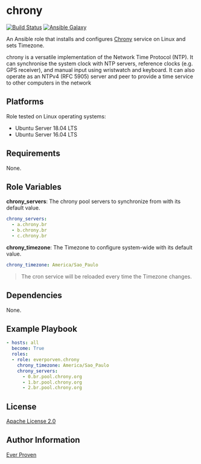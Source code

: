 chrony
======

[![Build Status](https://travis-ci.org/everproven/ansible-chrony.svg?branch=master)](https://travis-ci.org/brodriguesneto/ansible-chrony)
[![Ansible Galaxy](https://img.shields.io/badge/ansible--galaxy-brodriguesneto.ansible_chrony-blue.svg)](https://galaxy.ansible.com/brodriguesneto/chrony/)

An Ansible role that installs and configures [Chrony] service on Linux and sets Timezone.

chrony is a versatile implementation of the Network Time Protocol (NTP). It can synchronise the system clock with NTP servers, reference clocks (e.g. GPS receiver), and manual input using wristwatch and keyboard. It can also operate as an NTPv4 (RFC 5905) server and peer to provide a time service to other computers in the network

Platforms
---------

Role tested on Linux operating systems:

* Ubuntu Server 18.04 LTS
* Ubuntu Server 16.04 LTS

Requirements
------------

None.

Role Variables
--------------

__chrony_servers__: The chrony pool servers to synchronize from with its default value.

```YAML
chrony_servers:
  - a.chrony.br
  - b.chrony.br
  - c.chrony.br
```

__chrony_timezone__: The Timezone to configure system-wide with its default value.

```YAML
chrony_timezone: America/Sao_Paulo
```

> The cron service will be reloaded every time the Timezone changes.

Dependencies
------------

None.

Example Playbook
----------------

```YAML
- hosts: all
  become: True
  roles:
  - role: everporven.chrony
    chrony_timezone: America/Sao_Paulo
    chrony_servers:
      - 0.br.pool.chrony.org
      - 1.br.pool.chrony.org
      - 2.br.pool.chrony.org
```

License
-------

[Apache License 2.0]

Author Information
------------------

[Ever Proven]

[Chrony]: https://chrony.tuxfamily.org/
[Cron]: https://en.wikipedia.org/wiki/Cron
[Apache License 2.0]: https://github.com/everproven/ansible-chrony/blob/master/LICENSE
[Ever Proven]: https://github.com/everproven
